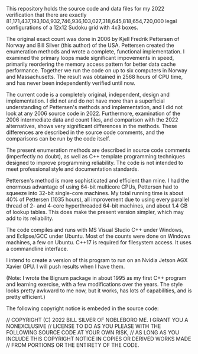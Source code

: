 This repository holds the source code and data files for my 2022 verification that there are
exactly 81,171,437,193,104,932,746,936,103,027,318,645,818,654,720,000 legal configurations
of a 12x12 Sudoku grid with 4x3 boxes.

The original exact count was done in 2006 by Kjell Fredrik Pettersen of Norway and Bill Silver
(this author) of the USA. Pettersen created the enumeration methods and wrote a complete,
functional implementation. I examined the primary loops made significant impovements in speed,
primarily reordering the memory access pattern for better data cache performance. Together
we run the code on up to six computers in Norway and Massachusetts. The result was obtained in
2568 hours of CPU time, and has never been independently verified until now.

The current code is a completely original, independent, design and implementation. I did not
and do not have more than a superficial understanding of Pettersen's methods and implementation,
and I did not look at any 2006 source code in 2022. Furthermore, examination of the 2006
intermediate data and count files, and comparison with the 2022 alternatives, shows very
significant differences in the methods. These differences are described in the source code
comments, and the comparisons can be run by the code itself.

The present enumeration methods are described in source code comments (imperfectly no doubt),
as well as C++ template programming techniques designed to improve programming reliability.
The code is not intended to meet professional style and documentation standards.

Pettersen's method is more sophisticated and efficient than mine. I had the enormous advantage
of using 64-bit multicore CPUs, Pettersen had to squeeze into 32-bit single-core
machines. My total running time is about 40% of Pettersen (1035 hours), all improvement due to
using every parallel thread of 2- and 4-core hyperthreaded 64-bit machines, and about 1.4 GB of
lookup tables. This does make the present version simpler, which may add to its reliability.

The code compiles and runs with MS Visual Studio C++ under Windows, and Eclipse/GCC under Ubuntu.
Most of the counts were done on Windows machines, a few on Ubuntu. C++17 is required for
filesystem access. It uses a commandline interface.

I intend to create a version of this program to run on an Nvidia Jetson AGX Xavier GPU. I will
push results when I have them.

(Note: I wrote the Bignum package in about 1995 as my first C++ program and learning exercise,
with a few modifications over the years. The style looks pretty awkward to me now, but it works,
has lots of capabilities, and is pretty efficient.)

The following copyright notice is embeded in the source code:

// COPYRIGHT (C) 2022 BILL SILVER OF NOBLEBORO ME. I GRANT YOU A NONEXCLUSIVE
// LICENSE TO DO AS YOU PLEASE WITH THE FOLLOWING SOURCE CODE AT YOUR OWN RISK,
// AS LONG AS YOU INCLUDE THIS COPYRIGHT NOTICE IN COPIES OR DERIVED WORKS MADE
// FROM PORTIONS OR THE ENTIRETY OF THE CODE.
